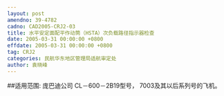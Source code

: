 ```yaml
---
layout: post
amendno: 39-4782
cadno: CAD2005-CRJ2-03
title: 水平安定面配平作动筒（HSTA）次负载路径指示器检查
date: 2005-03-31 00:00:00 +0800
effdate: 2005-03-31 00:00:00 +0800
tag: CRJ2
categories: 民航华东地区管理局适航审定处
author: 袁晓峰
---
```


##适用范围:
庞巴迪公司 CL－600－2B19型号， 7003及其以后系列号的飞机。

